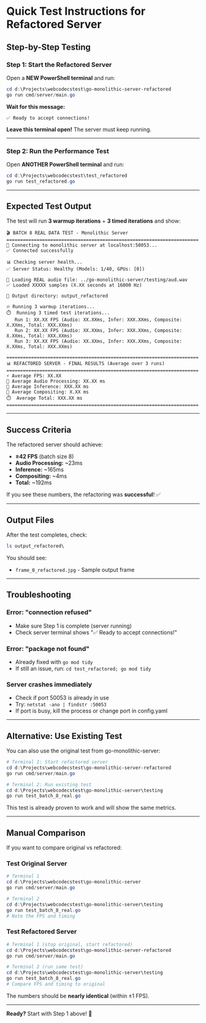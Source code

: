 # Quick Test Instructions for Refactored Server

## Step-by-Step Testing

### Step 1: Start the Refactored Server

Open a **NEW PowerShell terminal** and run:

```powershell
cd d:\Projects\webcodecstest\go-monolithic-server-refactored
go run cmd/server/main.go
```

**Wait for this message:**
```
✅ Ready to accept connections!
```

**Leave this terminal open!** The server must keep running.

---

### Step 2: Run the Performance Test

Open **ANOTHER PowerShell terminal** and run:

```powershell
cd d:\Projects\webcodecstest\test_refactored
go run test_refactored.go
```

---

## Expected Test Output

The test will run **3 warmup iterations** + **3 timed iterations** and show:

```
🎬 BATCH 8 REAL DATA TEST - Monolithic Server
======================================================================
🔌 Connecting to monolithic server at localhost:50053...
✅ Connected successfully

📊 Checking server health...
✅ Server Status: Healthy (Models: 1/40, GPUs: [0])

🎵 Loading REAL audio file: ../go-monolithic-server/testing/aud.wav
✅ Loaded XXXXX samples (X.XX seconds at 16000 Hz)

📁 Output directory: output_refactored

🔥 Running 3 warmup iterations...
⏱️  Running 3 timed test iterations...
   Run 1: XX.XX FPS (Audio: XX.XXms, Infer: XXX.XXms, Composite: X.XXms, Total: XXX.XXms)
   Run 2: XX.XX FPS (Audio: XX.XXms, Infer: XXX.XXms, Composite: X.XXms, Total: XXX.XXms)
   Run 3: XX.XX FPS (Audio: XX.XXms, Infer: XXX.XXms, Composite: X.XXms, Total: XXX.XXms)

======================================================================
📊 REFACTORED SERVER - FINAL RESULTS (Average over 3 runs)
======================================================================
⚡ Average FPS: XX.XX
🎵 Average Audio Processing: XX.XX ms
🧠 Average Inference: XXX.XX ms
🎨 Average Compositing: X.XX ms
⏱️  Average Total: XXX.XX ms
======================================================================
```

---

## Success Criteria

The refactored server should achieve:

- **≥42 FPS** (batch size 8)
- **Audio Processing:** ~23ms
- **Inference:** ~165ms
- **Compositing:** ~4ms
- **Total:** ~192ms

If you see these numbers, the refactoring was **successful**! ✅

---

## Output Files

After the test completes, check:

```powershell
ls output_refactored\
```

You should see:
- `frame_0_refactored.jpg` - Sample output frame

---

## Troubleshooting

### Error: "connection refused"
- Make sure Step 1 is complete (server running)
- Check server terminal shows "✅ Ready to accept connections!"

### Error: "package not found"
- Already fixed with `go mod tidy`
- If still an issue, run: `cd test_refactored; go mod tidy`

### Server crashes immediately
- Check if port 50053 is already in use
- Try: `netstat -ano | findstr :50053`
- If port is busy, kill the process or change port in config.yaml

---

## Alternative: Use Existing Test

You can also use the original test from go-monolithic-server:

```powershell
# Terminal 1: Start refactored server
cd d:\Projects\webcodecstest\go-monolithic-server-refactored
go run cmd/server/main.go

# Terminal 2: Run existing test
cd d:\Projects\webcodecstest\go-monolithic-server\testing
go run test_batch_8_real.go
```

This test is already proven to work and will show the same metrics.

---

## Manual Comparison

If you want to compare original vs refactored:

### Test Original Server

```powershell
# Terminal 1
cd d:\Projects\webcodecstest\go-monolithic-server
go run cmd/server/main.go

# Terminal 2
cd d:\Projects\webcodecstest\go-monolithic-server\testing
go run test_batch_8_real.go
# Note the FPS and timing
```

### Test Refactored Server

```powershell
# Terminal 1 (stop original, start refactored)
cd d:\Projects\webcodecstest\go-monolithic-server-refactored
go run cmd/server/main.go

# Terminal 2 (run same test)
cd d:\Projects\webcodecstest\go-monolithic-server\testing
go run test_batch_8_real.go
# Compare FPS and timing to original
```

The numbers should be **nearly identical** (within ±1 FPS).

---

**Ready?** Start with Step 1 above! 🚀
